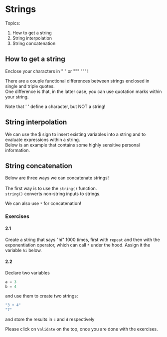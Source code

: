 
# Strings

Topics:
1. How to get a string
2. String interpolation
3. String concatenation

## How to get a string

Enclose your characters in " " or """ """!

There are a couple functional differences between strings enclosed in single and triple quotes. <br>
One difference is that, in the latter case, you can use quotation marks within your string.

Note that ' ' define a character, but NOT a string!

## String interpolation

We can use the $ sign to insert existing variables into a string and to evaluate expressions within a string. <br>
Below is an example that contains some highly sensitive personal information.

## String concatenation

Below are three ways we can concatenate strings! <br><br>
The first way is to use the `string()` function. <br>
`string()` converts non-string inputs to strings.

We can also use `*` for concatenation!

### Exercises

#### 2.1 
Create a string that says "hi" 1000 times, first with `repeat` and then with the exponentiation operator, which can call `*` under the hood. Assign it the variable `hi` below.

#### 2.2 
Declare two variables

```julia
a = 3
b = 4
```
and use them to create two strings:
```julia
"3 + 4"
"7" 
```
and store the results in `c` and `d` respectively

Please click on `Validate` on the top, once you are done with the exercises.
